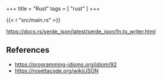 +++
title = "Rust"
tags = [ "rust" ]
+++

{{< r "src/main.rs" >}}

<https://docs.rs/serde_json/latest/serde_json/fn.to_writer.html>

## References

- <https://programming-idioms.org/idiom/92>
- <https://rosettacode.org/wiki/JSON>
